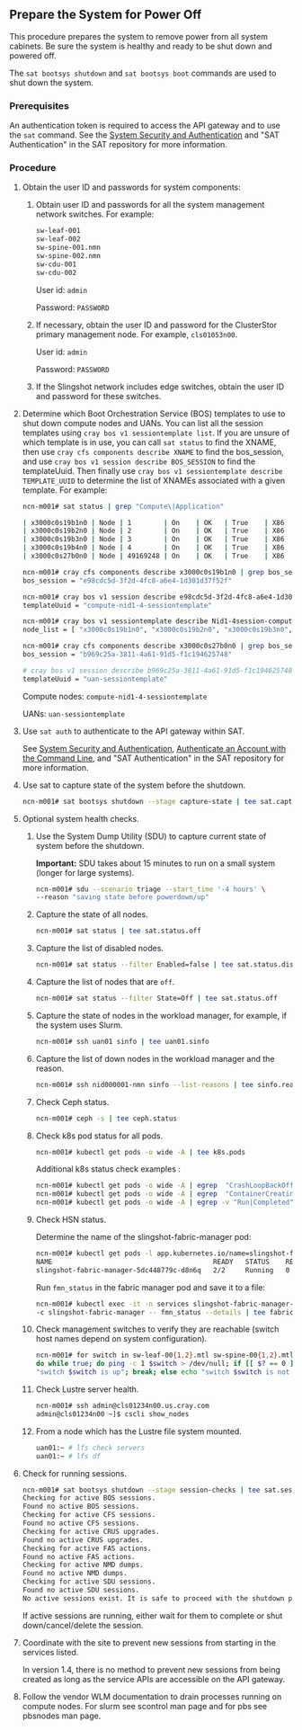

## Prepare the System for Power Off

This procedure prepares the system to remove power from all system cabinets. Be sure the system is healthy and ready to be shut down and powered off.

The `sat bootsys shutdown` and `sat bootsys boot` commands are used to shut down the system.

### Prerequisites

An authentication token is required to access the API gateway and to use the `sat` command. See the [System Security and Authentication](../security_and_authentication/System_Security_and_Authentication.md) and "SAT Authentication" in the SAT repository for more information.

### Procedure

1.  Obtain the user ID and passwords for system components:

    1.  Obtain user ID and passwords for all the system management network switches. For example:

        ```bash
        sw-leaf-001
        sw-leaf-002
        sw-spine-001.nmn
        sw-spine-002.nmn
        sw-cdu-001
        sw-cdu-002
        ```

        User id: `admin`

        Password: `PASSWORD`

    2.  If necessary, obtain the user ID and password for the ClusterStor primary management node. For example, `cls01053n00`.

        User id: `admin`

        Password: `PASSWORD`

    3.  If the Slingshot network includes edge switches, obtain the user ID and password for these switches.

2.  Determine which Boot Orchestration Service \(BOS\) templates to use to shut down compute nodes and UANs. You can list all the session templates using `cray bos v1 sessiontemplate list`. If you are unsure of which template is in use, you can call `sat status` to find the XNAME, then use `cray cfs components describe XNAME` to find the bos_session, and use `cray bos v1 session describe BOS_SESSION` to find the templateUuid. Then finally use `cray bos v1 sessiontemplate describe TEMPLATE_UUID` to determine the list of XNAMEs associated with a given template. For example:

    ```bash
    ncn-m001# sat status | grep "Compute\|Application"

    | x3000c0s19b1n0 | Node | 1        | On    | OK   | True    | X86  | River | Compute     | Sling    |
    | x3000c0s19b2n0 | Node | 2        | On    | OK   | True    | X86  | River | Compute     | Sling    |
    | x3000c0s19b3n0 | Node | 3        | On    | OK   | True    | X86  | River | Compute     | Sling    |
    | x3000c0s19b4n0 | Node | 4        | On    | OK   | True    | X86  | River | Compute     | Sling    |
    | x3000c0s27b0n0 | Node | 49169248 | On    | OK   | True    | X86  | River | Application | Sling    |

    ncn-m001# cray cfs components describe x3000c0s19b1n0 | grep bos_session
    bos_session = "e98cdc5d-3f2d-4fc8-a6e4-1d301d37f52f"

    ncn-m001# cray bos v1 session describe e98cdc5d-3f2d-4fc8-a6e4-1d301d37f52f | grep templateUuid
    templateUuid = "compute-nid1-4-sessiontemplate"

    ncn-m001# cray bos v1 sessiontemplate describe Nid1-4session-compute | grep node_list
    node_list = [ "x3000c0s19b1n0", "x3000c0s19b2n0", "x3000c0s19b3n0", "x3000c0s19b4n0",]

    ncn-m001# cray cfs components describe x3000c0s27b0n0 | grep bos_session
    bos_session = "b969c25a-3811-4a61-91d5-f1c194625748"

    # cray bos v1 session describe b969c25a-3811-4a61-91d5-f1c194625748 | grep templateUuid
    templateUuid = "uan-sessiontemplate"
    ```

    Compute nodes: `compute-nid1-4-sessiontemplate`

    UANs: `uan-sessiontemplate`

3.  Use `sat auth` to authenticate to the API gateway within SAT.

    See [System Security and Authentication](../security_and_authentication/System_Security_and_Authentication.md), [Authenticate an Account with the Command Line](../security_and_authentication/Authenticate_an_Account_with_the_Command_Line.md), and "SAT Authentication" in the SAT repository for more information.

4.  Use sat to capture state of the system before the shutdown.

    ```bash
    ncn-m001# sat bootsys shutdown --stage capture-state | tee sat.capture-state
    ```

5.  Optional system health checks.

    1.  Use the System Dump Utility \(SDU\) to capture current state of system before the shutdown.

        **Important:** SDU takes about 15 minutes to run on a small system \(longer for large systems\).

        ```bash
        ncn-m001# sdu --scenario triage --start_time '-4 hours' \
        --reason "saving state before powerdown/up"
        ```

    2.  Capture the state of all nodes.

        ```bash
        ncn-m001# sat status | tee sat.status.off
        ```

    3.  Capture the list of disabled nodes.

        ```bash
        ncn-m001# sat status --filter Enabled=false | tee sat.status.disabled
        ```

    4.  Capture the list of nodes that are `off`.

        ```bash
        ncn-m001# sat status --filter State=Off | tee sat.status.off
        ```

    5.  Capture the state of nodes in the workload manager, for example, if the system uses Slurm.

        ```bash
        ncn-m001# ssh uan01 sinfo | tee uan01.sinfo
        ```

    6.  Capture the list of down nodes in the workload manager and the reason.

        ```bash
        ncn-m001# ssh nid000001-nmn sinfo --list-reasons | tee sinfo.reasons
        ```

    7.  Check Ceph status.

        ```bash
        ncn-m001# ceph -s | tee ceph.status
        ```

    8.  Check k8s pod status for all pods.

        ```bash
        ncn-m001# kubectl get pods -o wide -A | tee k8s.pods
        ```

        Additional k8s status check examples :

        ```bash
        ncn-m001# kubectl get pods -o wide -A | egrep  "CrashLoopBackOff" > k8s.pods.CLBO
        ncn-m001# kubectl get pods -o wide -A | egrep  "ContainerCreating" > k8s.pods.CC
        ncn-m001# kubectl get pods -o wide -A | egrep -v "Run|Completed" > k8s.pods.errors
        ```

    9.  Check HSN status.

        Determine the name of the slingshot-fabric-manager pod:

        ```bash
        ncn-m001# kubectl get pods -l app.kubernetes.io/name=slingshot-fabric-manager -n services
        NAME                                        READY   STATUS    RESTARTS   AGE
        slingshot-fabric-manager-5dc448779c-d8n6q   2/2     Running   0          4d21h
        ```

        Run `fmn_status` in the fabric manager pod and save it to a file:

        ```bash
        ncn-m001# kubectl exec -it -n services slingshot-fabric-manager-5dc448779c-d8n6q \
        -c slingshot-fabric-manager -- fmn_status --details | tee fabric.status
        ```

    10. Check management switches to verify they are reachable \(switch host names depend on system configuration\).

        ```bash
        ncn-m001# for switch in sw-leaf-00{1,2}.mtl sw-spine-00{1,2}.mtl sw-cdu-00{1,2}.mtl; \
        do while true; do ping -c 1 $switch > /dev/null; if [[ $? == 0 ]]; then echo \
        "switch $switch is up"; break; else echo "switch $switch is not yet up"; fi; sleep 5; done; done | tee switches
        ```

    11. Check Lustre server health.

        ```bash
        ncn-m001# ssh admin@cls01234n00.us.cray.com
        admin@cls01234n00 ~]$ cscli show_nodes
        ```

    12. From a node which has the Lustre file system mounted.

        ```bash
        uan01:~ # lfs check servers
        uan01:~ # lfs df
        ```

6.  Check for running sessions.

    ```bash
    ncn-m001# sat bootsys shutdown --stage session-checks | tee sat.session-checks
    Checking for active BOS sessions.
    Found no active BOS sessions.
    Checking for active CFS sessions.
    Found no active CFS sessions.
    Checking for active CRUS upgrades.
    Found no active CRUS upgrades.
    Checking for active FAS actions.
    Found no active FAS actions.
    Checking for active NMD dumps.
    Found no active NMD dumps.
    Checking for active SDU sessions.
    Found no active SDU sessions.
    No active sessions exist. It is safe to proceed with the shutdown procedure.
    ```

    If active sessions are running, either wait for them to complete or shut down/cancel/delete the session.

7.  Coordinate with the site to prevent new sessions from starting in the services listed.

    In version 1.4, there is no method to prevent new sessions from being created as long as the service APIs are accessible on the API gateway.

8.  Follow the vendor WLM documentation to drain processes running on compute nodes. For slurm see scontrol man page and for pbs see pbsnodes man page.



